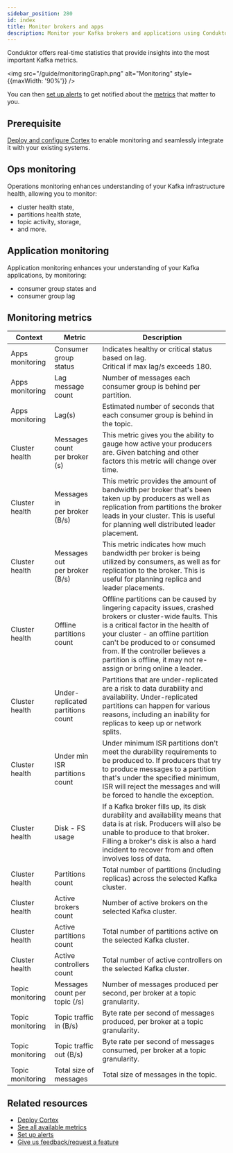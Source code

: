 ```yaml
---
sidebar_position: 280
id: index
title: Monitor brokers and apps
description: Monitor your Kafka brokers and applications using Conduktor
---
```


Conduktor offers real-time statistics that provide insights into the most important Kafka metrics.

<img src="/guide/monitoringGraph.png" alt="Monitoring" style={{maxWidth: '90%'}} />

You can then [set up alerts](/guide/monitor-brokers-apps/alerts) to get notified about the [metrics](#monitoring-metrics) that matter to you.

## Prerequisite

[Deploy and configure Cortex](/guide/conduktor-in-production/deploy-artifacts/deploy-cortex) to enable monitoring and seamlessly integrate it with your existing systems.

## Ops monitoring

Operations monitoring enhances understanding of your Kafka infrastructure health, allowing you to monitor:

- cluster health state,
- partitions health state,
- topic activity, storage,
- and more.

## Application monitoring

Application monitoring enhances your understanding of your Kafka applications, by monitoring:

- consumer group states and
- consumer group lag

## Monitoring metrics

| Context | Metric | Description |
|-----|---------------|---------------|
| Apps monitoring | Consumer group status | Indicates healthy or critical status based on lag. <br />Critical if max lag/s exceeds 180. |
| Apps monitoring | Lag message count | Number of messages each consumer group is behind per partition. |
| Apps monitoring | Lag(s) | Estimated number of seconds that each consumer group is behind in the topic. |
| Cluster health | Messages count <br />per broker (s) | This metric gives you the ability to gauge how active your producers are. Given batching and other factors this metric will change over time. |
| Cluster health | Messages in <br />per broker (B/s) | This metric provides the amount of bandwidth per broker that's been taken up by producers as well as replication from partitions the broker leads in your cluster. This is useful for planning well distributed leader placement. |
| Cluster health | Messages out <br />per broker (B/s) | This metric indicates how much bandwidth per broker is being utilized by consumers, as well as for replication to the broker. This is useful for planning replica and leader placements. |
| Cluster health | Offline partitions count | Offline partitions can be caused by lingering capacity issues, crashed brokers or cluster-wide faults. This is a critical factor in the health of your cluster - an offline partition can't be produced to or consumed from. If the controller believes a partition is offline, it may not re-assign or bring online a leader. |
| Cluster health | Under-replicated partitions count | Partitions that are under-replicated are a risk to data durability and availability. Under-replicated partitions can happen for various reasons, including an inability for replicas to keep up or network splits. |
| Cluster health | Under min ISR partitions count | Under minimum ISR partitions don't meet the durability requirements to be produced to. If producers that try to produce messages to a partition that's under the specified minimum, ISR will reject the messages and will be forced to handle the exception. |
| Cluster health | Disk - FS usage | If a Kafka broker fills up, its disk durability and availability means that data is at risk. Producers will also be unable to produce to that broker. Filling a broker's disk is also a hard incident to recover from and often involves loss of data. |
| Cluster health | Partitions count | Total number of partitions (including replicas) across the selected Kafka cluster. |
| Cluster health | Active brokers count | Number of active brokers on the selected Kafka cluster. |
| Cluster health | Active partitions count | Total number of partitions active on the selected Kafka cluster. |
| Cluster health | Active controllers count | Total number of active controllers on the selected Kafka cluster. |
| Topic monitoring | Messages count per topic (/s) | Number of messages produced per second, per broker at a topic granularity. |
| Topic monitoring | Topic traffic in (B/s) | Byte rate per second of messages produced, per broker at a topic granularity. |
| Topic monitoring | Topic traffic out (B/s) | Byte rate per second of messages consumed, per broker at a topic granularity. |
| Topic monitoring | Total size of messages | Total size of messages in the topic. |

## Related resources

- [Deploy Cortex](/guide/conduktor-in-production/deploy-artifacts/deploy-cortex)
- [See all available metrics](/guide/reference/metric-reference)
- [Set up alerts](/guide/monitor-brokers-apps/alerts)
- [Give us feedback/request a feature](https://conduktor.io/roadmap)
